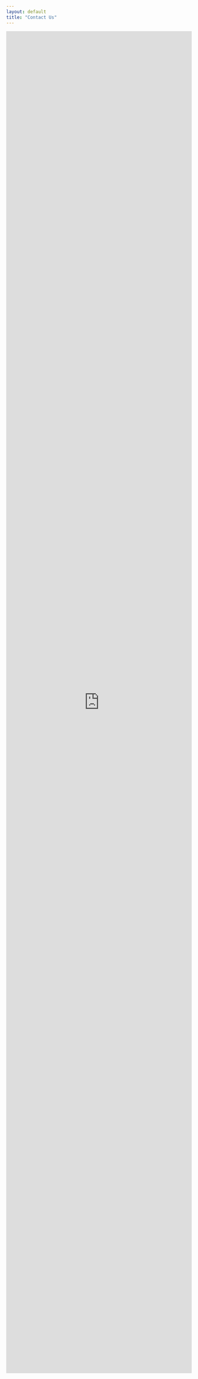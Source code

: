 ```yaml
---
layout: default
title: "Contact Us"
---
```


<div class="container">
  <iframe aria-label="Contact Us" frameborder="0" style="height:90vh;width:99%;border:none;" src="https://forms.zohopublic.com/mfauziiisoftb1/form/ContactUs/formperma/GOWGS0jgm0Um-aEUzLIH6e8FQ8SzyGEVxkt4tt1n0Bg"></iframe>
</div>
